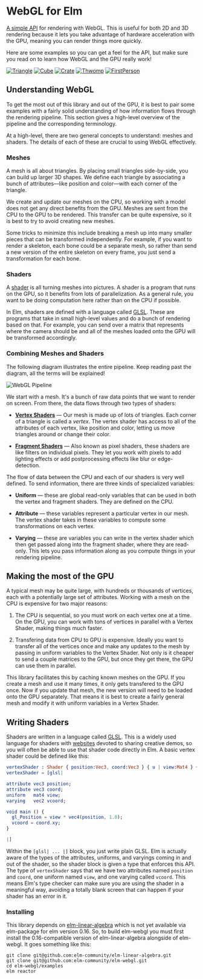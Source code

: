 # WebGL for Elm

[A simple API](http://package.elm-lang.org/packages/johnpmayer/elm-webgl/latest/WebGL)
for rendering with WebGL. This is useful for both 2D and 3D
rendering because it lets you take advantage of hardware acceleration with the
GPU, meaning you can render things more quickly.

Here are some examples so you can get a feel for the API, but make sure you
read on to learn how WebGL and the GPU really work!

[![Triangle](http://elm-lang.org/screenshot/WebGL/Triangle.jpg)](http://elm-lang.org/examples/triangle)
[![Cube](http://elm-lang.org/screenshot/WebGL/Cube.jpg)](http://elm-lang.org/examples/cube)
[![Crate](http://elm-lang.org/screenshot/WebGL/Crate.jpg)](http://elm-lang.org/examples/crate)
[![Thwomp](http://elm-lang.org/screenshot/WebGL/Thwomp.jpg)](http://elm-lang.org/examples/thwomp)
[![FirstPerson](http://elm-lang.org/screenshot/WebGL/FirstPerson.jpg)](http://elm-lang.org/examples/first-person)


## Understanding WebGL

To get the most out of this library and out of the GPU, it is best to pair some
examples with a fairly solid understanding of how information flows through the
rendering pipeline. This section gives a high-level overview of the pipeline
and the corresponding terminology.

At a high-level, there are two general concepts to understand: meshes and
shaders. The details of each of these are crucial to using WebGL effectively.

### Meshes

A mesh is all about triangles. By placing small triangles side-by-side, you can
build up larger 3D shapes. We define each triangle by associating a bunch of
attributes&mdash;like position and color&mdash;with each corner of the triangle.

We create and update our meshes on the CPU, so working with a model does not get
any direct benefits from the GPU. Meshes are sent from the CPU to the GPU to be
rendered. This transfer can be quite expensive, so it is best to try to avoid
creating new meshes.

Some tricks to minimize this include breaking a mesh up into many smaller
pieces that can be transformed independently. For example, if you want to
render a skeleton, each bone could be a separate mesh, so rather than send
a new version of the entire skeleton on every frame, you just send a
transformation for each bone.

### Shaders

A [shader](http://en.wikipedia.org/wiki/Shader) is all turning meshes into
pictures. A shader is a program that runs on the GPU, so it benefits from
lots of parallelization. As a general rule, you want to be doing computation
here rather than on the CPU if possible.

In Elm, shaders are defined with a language called
[GLSL](http://en.wikipedia.org/wiki/OpenGL_Shading_Language). These are programs
that take in small high-level values and do a bunch of rendering based on that.
For example, you can send over a matrix that represents where the camera should
be and all of the meshes loaded onto the GPU will be transformed accordingly.

### Combining Meshes and Shaders

The following diagram illustrates the entire pipeline. Keep reading past the
diagram, all the terms will be explained!

![WebGL Pipeline](https://raw.githubusercontent.com/johnpmayer/elm-webgl/master/pipeline.png)

We start with a mesh. It's a bunch of raw data points that we want to render on
screen. From there, the data flows through two types of shaders:

 * [**Vertex Shaders**](http://en.wikipedia.org/wiki/Shader#Vertex_shaders) &mdash;
   Our mesh is made up of lots of triangles. Each corner of a triangle is called a
   *vertex*. The vertex shader has access to all of the attributes of each vertex,
   like position and color, letting us move triangles around or change their color.

 * [**Fragment Shaders**](http://en.wikipedia.org/wiki/Shader#Pixel_shaders) &mdash;
   Also known as pixel shaders, these shaders are like filters on individual
   pixels. They let you work with pixels to add lighting effects or add
   postprocessing effects like blur or edge-detection.

The flow of data between the CPU and each of our shaders is very well defined.
To send information, there are three kinds of specialized variables:

 * **Uniform** &mdash; these are global read-only variables that can be used
   in both the vertex and fragment shaders. They are defined on the CPU.

 * **Attribute** &mdash; these variables represent a particular vertex in our
   mesh. The vertex shader takes in these variables to compute some
   transformations on each vertex.

 * **Varying** &mdash; these are variables you can write in the vertex shader
   which then get passed along into the fragment shader, where they are
   read-only. This lets you pass information along as you compute things in
   your rendering pipeline.

## Making the most of the GPU

A typical mesh may be quite large, with hundreds or thousands of vertices, each
with a potentially large set of attributes. Working with a mesh on the CPU is
expensive for two major reasons:

  1. The CPU is sequential, so you must work on each vertex one at a time.
     On the GPU, you can work with tons of vertices in parallel with a Vertex
     Shader, making things much faster.

  2. Transfering data from CPU to GPU is expensive. Ideally you want to transfer
     all of the vertices once and make any updates to the mesh by passing in
     uniform variables to the Vertex Shader. Not only is it cheaper to send a
     couple matrices to the GPU, but once they get there, the GPU can use them
     in parallel.

This library facilitates this by caching known meshes on the GPU. If you create
a mesh and use it many times, it only gets transfered to the GPU once. Now if
you update that mesh, the new version will need to be loaded onto the GPU
separately. That means it is best to create a fairly general mesh and modify it
with uniform variables in a Vertex Shader.

## Writing Shaders

Shaders are written in a language called
[GLSL](http://en.wikipedia.org/wiki/OpenGL_Shading_Language). This is a widely
used language for shaders with [websites](https://www.shadertoy.com) devoted
to sharing creative demos, so you will often be able to use that shader
code directly in Elm. A basic vertex shader could be defined like this:

```elm
vertexShader : Shader { position:Vec3, coord:Vec3 } { u | view:Mat4 } { vcoord:Vec2 }
vertexShader = [glsl|

attribute vec3 position;
attribute vec3 coord;
uniform   mat4 view;
varying   vec2 vcoord;

void main () {
  gl_Position = view * vec4(position, 1.0);
  vcoord = coord.xy;
}

|]
```

Within the `[glsl| ... |]` block, you just write plain GLSL. Elm is actually
aware of the types of the attributes, uniforms, and varyings coming in and out
of the shader, so the shader block is given a type that enforces this API. The
type of `vertexShader` says that we have two attributes named `position` and
`coord`, one uniform named `view`, and one varying called `vcoord`. This means
Elm's type checker can make sure you are using the shader in a meaningful way,
avoiding a totally blank screen that can happen if your shader has an error in
it.

### Installing

This library depends on
[elm-linear-algebra](https://github.com/elm-community/elm-linear-algebra) which
is not yet available via elm-package for elm version 0.16. So, to build
elm-webgl you must first install the 0.16-compatible version of
elm-linear-algebra alongside of elm-webgl. It goes something like this:

    git clone git@github.com:elm-community/elm-linear-algebra.git
    git clone git@github.com:elm-community/elm-webgl.git
    cd elm-webgl/examples
    elm reactor
